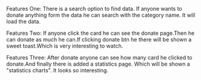 Features One:
There is a search option to find data. If anyone wants to donate anything form the data he can search with the category name. It will load the data.


Features Two:
If anyone click the card he can see the donate page.Then he can donate as much he can.If clicking donate btn he there will be shown a sweet toast.Which is very interesting to watch.


Features Three: 
After donate anyone can see how many card he clicked to donate.And finally there is added a statistics page. Which will be shown a "statistics charts". It looks so interesting. 

